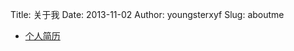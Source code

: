 Title: 关于我
Date: 2013-11-02
Author: youngsterxyf
Slug: aboutme

- [个人简历](../assets/uploads/files/resume.pdf)

<div class="github-card" data-user="youngsterxyf"></div>
<script src="../assets/github-cards/widget.js"></script>
